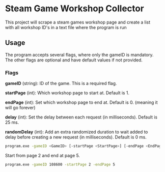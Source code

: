 # Steam Game Workshop Collector

This project will scrape a steam games workshop page and create a list with all workshop ID's in a text file where the program is run

## Usage
The program accepts several flags, where only the gameID is mandatory. The other flags are optional and have default values if not provided.

### Flags
**gameID** (string): ID of the game. This is a required flag.

**startPage** (int): Which workshop page to start at. Default is 1.

**endPage** (int): Set which workshop page to end at. Default is 0. (meaning it will go forever)

**delay** (int): Set the delay between each request (in milliseconds). Default is 25 ms.

**randomDelay** (int): Add an extra randomized duration to wait added to delay before creating a new request (in milliseconds). Default is 0 ms.


```bash
program.exe -gameID <GameID> [-startPage <StartPage>] [-endPage <EndPage>] [-delay <Delay>] [-randomDelay <RandomDelay>]

```

Start from page 2 and end at page 5.
```bash
program.exe -gameID 108600 -startPage 2 -endPage 5

```